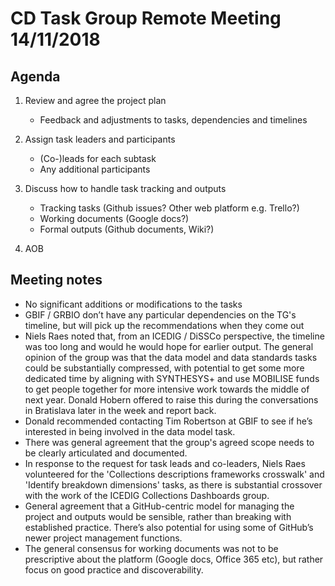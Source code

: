 # CD Task Group Remote Meeting 14/11/2018

## Agenda

1. Review and agree the project plan
    - Feedback and adjustments to tasks, dependencies and timelines

2. Assign task leaders and participants
    - (Co-)leads for each subtask
    - Any additional participants

3. Discuss how to handle task tracking and outputs
    - Tracking tasks (Github issues? Other web platform e.g. Trello?)
    - Working documents (Google docs?)
    - Formal outputs (Github documents, Wiki?)

4. AOB

## Meeting notes

* No significant additions or modifications to the tasks
* GBIF / GRBIO don’t have any particular dependencies on the TG's timeline, but will pick up the recommendations when they come out
* Niels Raes noted that, from an ICEDIG / DiSSCo perspective, the timeline was too long and would he would hope for earlier output. The general opinion of the group was that the data model and data standards tasks could be substantially compressed, with potential to get some more dedicated time by aligning with SYNTHESYS+ and use MOBILISE funds to get people together for more intensive work towards the middle of next year. Donald Hobern offered to raise this during the conversations in Bratislava later in the week and report back.
* Donald recommended contacting Tim Robertson at GBIF to see if he’s interested in being involved in the data model task.
* There was general agreement that the group's agreed scope needs to be clearly articulated and documented. 
* In response to the request for task leads and co-leaders, Niels Raes volunteered for the 'Collections descriptions frameworks crosswalk' and 'Identify breakdown dimensions' tasks, as there is substantial crossover with the work of the ICEDIG Collections Dashboards group.
* General agreement that a GitHub-centric model for managing the project and outputs would be sensible, rather than breaking with established practice. There’s also potential for using some of GitHub’s newer project management functions.
* The general consensus for working documents was not to be prescriptive about the platform (Google docs, Office 365 etc), but rather focus on good practice and discoverability.
